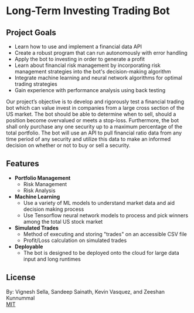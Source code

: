 # Long-Term Investing Trading Bot

## Project Goals
- Learn how to use and implement a financial data API
- Create a robust program that can run autonomously with error handling
- Apply the bot to investing in order to generate a profit
- Learn about financial risk management by incorporating risk management strategies into the bot's decision-making algorithm
- Integrate machine learning and neural network algorithms for optimal trading strategies
- Gain experience with performance analysis using back testing

Our project’s objective is to develop and rigorously test a financial trading bot which can value invest in companies from a large cross section of the US market. The bot should be able to determine when to sell, should a position become overvalued or meets a stop-loss. Furthermore, the bot shall only purchase any one security up to a maximum percentage of the total portfolio. The bot will use an API to pull financial ratio data from any time period of any security and utilize this data to make an informed decision on whether or not to buy or sell a security.

## Features

- __Portfolio Management__
     * Risk Management
     * Risk Analysis
- __Machine Learning__
     * Use a variety of ML models to understand market data and aid decision making process
     * Use Tensorflow neural network models to process and pick winners among the total US stock market
- __Simulated Trades__
     * Method of executing and storing "trades" on an accessible CSV file
     * Profit/Loss calculation on simulated trades
- __Deployable__
     * The bot is designed to be deployed onto the cloud for large data input and long runtimes

## License
By: Vignesh Sella, Sandeep Sainath, Kevin Vasquez, and Zeeshan Kunnummal <br /> 
[MIT](https://choosealicense.com/licenses/mit/)

